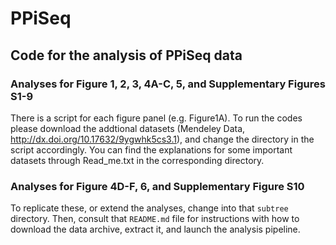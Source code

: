 # PPiSeq

## Code for the analysis of PPiSeq data

### Analyses for Figure 1, 2, 3, 4A-C, 5, and Supplementary Figures S1-9

There is a script for each figure panel (e.g. Figure1A). To run the codes 
please download the addtional datasets 
(Mendeley Data, http://dx.doi.org/10.17632/9ygwhk5cs3.1), and change the directory in 
the script accordingly. You can find the explanations for some important 
datasets through Read_me.txt in the corresponding directory. 

### Analyses for Figure 4D-F, 6, and Supplementary Figure S10

To replicate these, or extend the analyses, change into that `subtree` 
directory. Then, consult that `README.md` file for instructions with how to
download the data archive, extract it, and launch the analysis pipeline.

